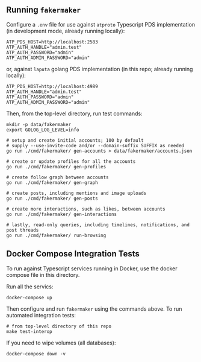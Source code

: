 
## Running `fakermaker`

Configure a `.env` file for use against `atproto` Typescript PDS implementation
(in development mode, already running locally):

	ATP_PDS_HOST=http://localhost:2583
	ATP_AUTH_HANDLE="admin.test"
	ATP_AUTH_PASSWORD="admin"
	ATP_AUTH_ADMIN_PASSWORD="admin"

or, against `laputa` golang PDS implementation (in this repo; already running
locally):

	ATP_PDS_HOST=http://localhost:4989
	ATP_AUTH_HANDLE="admin.test"
	ATP_AUTH_PASSWORD="admin"
	ATP_AUTH_ADMIN_PASSWORD="admin"

Then, from the top-level directory, run test commands:

	mkdir -p data/fakermaker
    export GOLOG_LOG_LEVEL=info

    # setup and create initial accounts; 100 by default
    # supply --use-invite-code and/or --domain-suffix SUFFIX as needed
	go run ./cmd/fakermaker/ gen-accounts > data/fakermaker/accounts.json

    # create or update profiles for all the accounts
    go run ./cmd/fakermaker/ gen-profiles

    # create follow graph between accounts
    go run ./cmd/fakermaker/ gen-graph

    # create posts, including mentions and image uploads
    go run ./cmd/fakermaker/ gen-posts

    # create more interactions, such as likes, between accounts
    go run ./cmd/fakermaker/ gen-interactions

    # lastly, read-only queries, including timelines, notifications, and post threads
    go run ./cmd/fakermaker/ run-browsing                                                                               


## Docker Compose Integration Tests

To run against Typescript services running in Docker, use the docker compose
file in this directory.

Run all the servics:

    docker-compose up

Then configure and run `fakermaker` using the commands above. To run automated integration tests:

    # from top-level directory of this repo
    make test-interop

If you need to wipe volumes (all databases):

    docker-compose down -v
